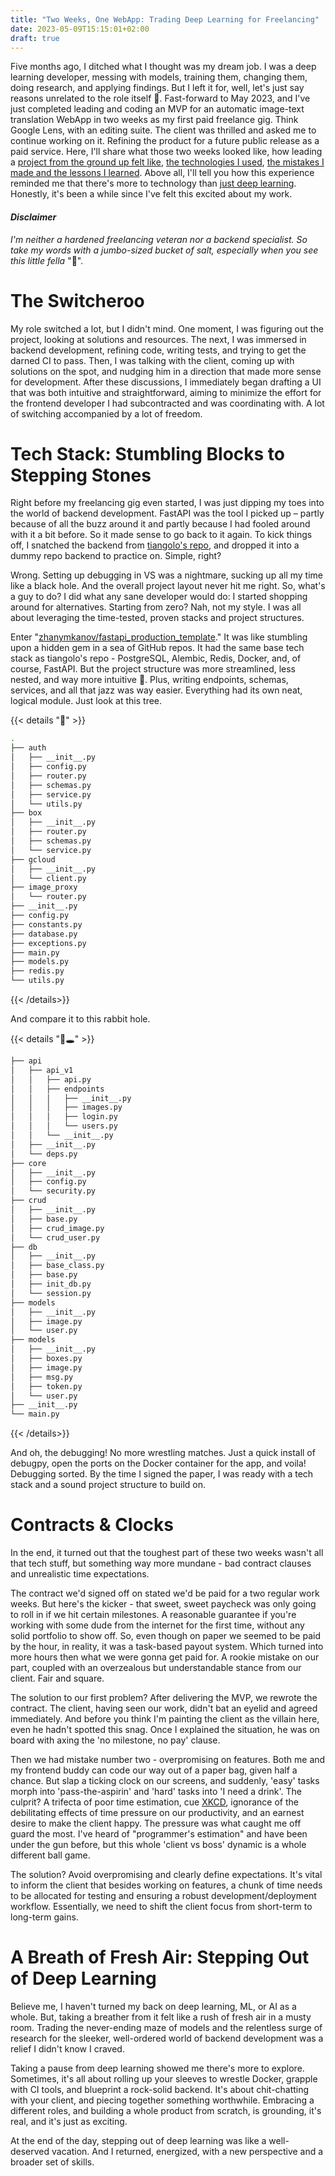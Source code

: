 ```yaml
---
title: "Two Weeks, One WebApp: Trading Deep Learning for Freelancing"
date: 2023-05-09T15:15:01+02:00
draft: true
---
```



Five months ago, I ditched what I thought was my dream job. I was a deep learning developer, messing with models, training them, changing them, doing research, and applying findings. But I left it for, well, let's just say reasons unrelated to the role itself 🥸. Fast-forward to May 2023, and I've just completed leading and coding an MVP for an automatic image-text translation WebApp in two weeks as my first paid freelance gig. Think Google Lens, with an editing suite. The client was thrilled and asked me to continue working on it. Refining the product for a future public release as a paid service. Here, I'll share what those two weeks looked like, how leading a [project from the ground up felt like](#the-switcheroo), [the technologies I used](#tech-stack-stumbling-blocks-to-stepping-stones), [the mistakes I made and the lessons I learned](#contracts--clocks). Above all, I'll tell you how this experience reminded me that there's more to technology than [just deep learning](#a-breath-of-fresh-air-stepping-out-of-deep-learning). Honestly, it's been a while since I've felt this excited about my work.

#### _Disclaimer_
_I'm neither a hardened freelancing veteran nor a backend specialist. So take my words with a jumbo-sized bucket of salt, especially when you see this little fella_ "🤷".

# The Switcheroo

My role switched a lot, but I didn't mind. One moment, I was figuring out the project, looking at solutions and resources. The next, I was immersed in backend development, refining code, writing tests, and trying to get the darned CI to pass. Then, I was talking with the client, coming up with solutions on the spot, and nudging him in a direction that made more sense for development. After these discussions, I immediately began drafting a UI that was both intuitive and straightforward, aiming to minimize the effort for the frontend developer I had subcontracted and was coordinating with. A lot of switching accompanied by a lot of freedom.

# Tech Stack: Stumbling Blocks to Stepping Stones

Right before my freelancing gig even started, I was just dipping my toes into the world of backend development. FastAPI was the tool I picked up – partly because of all the buzz around it and partly because I had fooled around with it a bit before. So it made sense to go back to it again. To kick things off, I snatched the backend from [tiangolo's repo](https://github.com/tiangolo/full-stack-fastapi-postgresql), and dropped it into a dummy repo backend to practice on. Simple, right?

Wrong. Setting up debugging in VS was a nightmare, sucking up all my time like a black hole. And the overall project layout never hit me right. So, what's a guy to do? I did what any sane developer would do: I started shopping around for alternatives. Starting from zero? Nah, not my style. I was all about leveraging the time-tested, proven stacks and project structures.

Enter "[zhanymkanov/fastapi_production_template](https://github.com/zhanymkanov/fastapi_production_template)." It was like stumbling upon a hidden gem in a sea of GitHub repos. It had the same base tech stack as tiangolo's repo - PostgreSQL, Alembic, Redis, Docker, and, of course, FastAPI. But the project structure was more streamlined, less nested, and way more intuitive 🤷. Plus, writing endpoints, schemas, services, and all that jazz was way easier. Everything had its own neat, logical module. Just look at this tree.

{{< details "🌳" >}}
```bash
.
├── auth
│   ├── __init__.py
│   ├── config.py
│   ├── router.py
│   ├── schemas.py
│   ├── service.py
│   └── utils.py
├── box
│   ├── __init__.py
│   ├── router.py
│   ├── schemas.py
│   └── service.py
├── gcloud
│   ├── __init__.py
│   └── client.py
├── image_proxy
│   └── router.py
├── __init__.py
├── config.py
├── constants.py
├── database.py
├── exceptions.py
├── main.py
├── models.py
├── redis.py
└── utils.py
```
{{< /details>}}

And compare it to this rabbit hole.

{{< details "🐰🕳️" >}}

```bash
├── api
│   ├── api_v1
│   │   ├── api.py
│   │   ├── endpoints
│   │   │   ├── __init__.py
│   │   │   ├── images.py
│   │   │   ├── login.py
│   │   │   └── users.py
│   │   └── __init__.py
│   ├── __init__.py
│   └── deps.py
├── core
│   ├── __init__.py
│   ├── config.py
│   └── security.py
├── crud
│   ├── __init__.py
│   ├── base.py
│   ├── crud_image.py
│   └── crud_user.py
├── db
│   ├── __init__.py
│   ├── base_class.py
│   ├── base.py
│   ├── init_db.py
│   └── session.py
├── models
│   ├── __init__.py
│   ├── image.py
│   └── user.py
├── models
│   ├── __init__.py
│   ├── boxes.py
│   ├── image.py
│   ├── msg.py
│   ├── token.py
│   └── user.py
├── __init__.py
└── main.py
```
{{< /details>}}

And oh, the debugging! No more wrestling matches. Just a quick install of debugpy, open the ports on the Docker container for the app, and voila! Debugging sorted. By the time I signed the paper, I was ready with a tech stack and a sound project structure to build on.

# Contracts & Clocks

In the end, it turned out that the toughest part of these two weeks wasn't all that tech stuff, but something way more mundane - bad contract clauses and unrealistic time expectations.

The contract we'd signed off on stated we'd be paid for a two regular work weeks. But here's the kicker - that sweet, sweet paycheck was only going to roll in if we hit certain milestones. A reasonable guarantee if you're working with some dude from the internet for the first time, without any solid portfolio to show off. So, even though on paper we seemed to be paid by the hour, in reality, it was a task-based payout system. Which turned into more hours then what we were gonna get paid for. A rookie mistake on our part, coupled with an overzealous but understandable stance from our client. Fair and square.

The solution to our first problem? After delivering the MVP, we rewrote the contract. The client, having seen our work, didn't bat an eyelid and agreed immediately. And before you think I'm painting the client as the villain here, even he hadn't spotted this snag. Once I explained the situation, he was on board with axing the 'no milestone, no pay' clause.

Then we had mistake number two - overpromising on features. Both me and my frontend buddy can code our way out of a paper bag, given half a chance. But slap a ticking clock on our screens, and suddenly, 'easy' tasks morph into 'pass-the-aspirin' and 'hard' tasks into 'I need a drink'. The culprit? A trifecta of poor time estimation, cue [XKCD](https://xkcd.com/1658/), ignorance of the debilitating effects of time pressure on our productivity, and an earnest desire to make the client happy. The pressure was what caught me off guard the most. I've heard of "programmer's estimation" and have been under the gun before, but this whole 'client vs boss' dynamic is a whole different ball game.

The solution? Avoid overpromising and clearly define expectations. It's vital to inform the client that besides working on features, a chunk of time needs to be allocated for testing and ensuring a robust development/deployment workflow. Essentially, we need to shift the client focus from short-term to long-term gains.


# A Breath of Fresh Air: Stepping Out of Deep Learning

Believe me, I haven't turned my back on deep learning, ML, or AI as a whole. But, taking a breather from it felt like a rush of fresh air in a musty room. Trading the never-ending maze of models and the relentless surge of research for the sleeker, well-ordered world of backend development was a relief I didn't know I craved.

Taking a pause from deep learning showed me there's more to explore. Sometimes, it's all about rolling up your sleeves to wrestle Docker, grapple with CI tools, and blueprint a rock-solid backend. It's about chit-chatting with your client, and piecing together something worthwhile. Embracing a different roles, and building a whole product from scratch, is grounding, it's real, and it's just as exciting.

At the end of the day, stepping out of deep learning was like a well-deserved vacation. And I returned, energized, with a new perspective and a broader set of skills.
